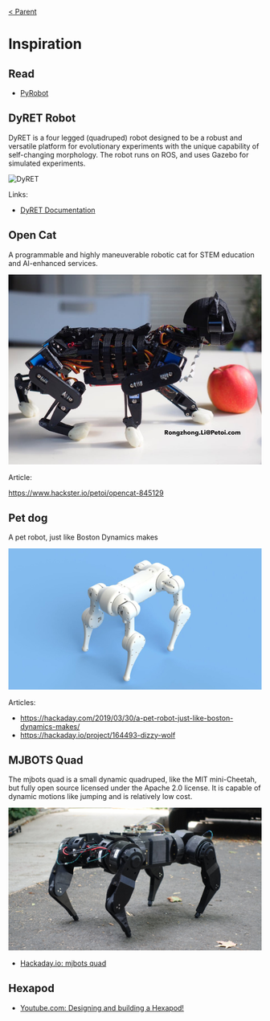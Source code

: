 [< Parent](./Readme.md)

# Inspiration

## Read

- [PyRobot](https://www.pyrobot.org/)

## DyRET Robot

DyRET is a four legged (quadruped) robot designed to be a robust and versatile platform for evolutionary experiments with the unique capability of self-changing morphology. The robot runs on ROS, and uses Gazebo for simulated experiments.

![DyRET](https://robotikk.net/media/images/dyret_reconfig.gif)

Links:

- [DyRET Documentation](https://github.com/dyret-robot/dyret_documentation)

## Open Cat

A programmable and highly maneuverable robotic cat for STEM education and AI-enhanced services.

![Open Cat](./images/676275B8-D7D0-4BEC-8536-6CEFDA9413A3.jpg)

Article:

<https://www.hackster.io/petoi/opencat-845129>

## Pet dog

A pet robot, just like Boston Dynamics makes

![Pet dog](./images/ADF61F43-BECD-45F1-9982-80076E21C033.jpg)

Articles:

- <https://hackaday.com/2019/03/30/a-pet-robot-just-like-boston-dynamics-makes/>
- <https://hackaday.io/project/164493-dizzy-wolf>

## MJBOTS Quad

The mjbots quad is a small dynamic quadruped, like the MIT mini-Cheetah, but fully open source licensed under the Apache 2.0 license. It is capable of dynamic motions like jumping and is relatively low cost.

![MJBOTS Quad](./images/302691569844052544.jpg)

- [Hackaday.io: mjbots quad](https://hackaday.io/project/167845-mjbots-quad)

## Hexapod

- [Youtube.com: Designing and building a Hexapod!](https://www.youtube.com/watch?v=VwTd5cWJx2M)
